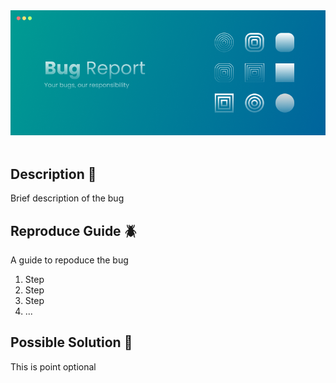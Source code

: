 <div align="center">
    <img src="../../.resource/bug_report.png">
</div>

<br>

## Description 💭
Brief description of the bug

## Reproduce Guide 🪲
A guide to repoduce the bug

1. Step
2. Step
3. Step
4. ...

## Possible Solution 🎉
This is point optional
